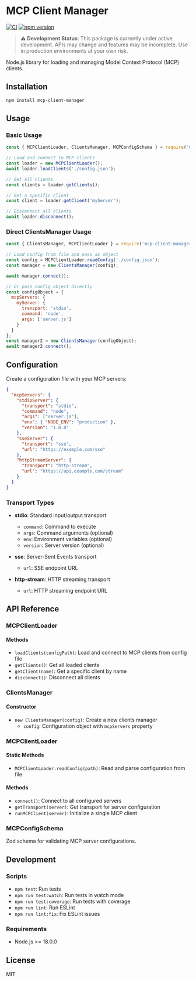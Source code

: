 # MCP Client Manager

[![CI](https://github.com/alikh31/mcp-client-manager/workflows/CI/badge.svg)](https://github.com/alikh31/mcp-client-manager/actions)
[![npm version](https://badge.fury.io/js/mcp-client-manager.svg)](https://badge.fury.io/js/mcp-client-manager)

> **⚠️ Development Status**: This package is currently under active development. APIs may change and features may be incomplete. Use in production environments at your own risk.

Node.js library for loading and managing Model Context Protocol (MCP) clients.

## Installation

```bash
npm install mcp-client-manager
```

## Usage

### Basic Usage

```javascript
const { MCPClientLoader, ClientsManager, MCPConfigSchema } = require('mcp-client-manager');

// Load and connect to MCP clients
const loader = new MCPClientLoader();
await loader.loadClients('./config.json');

// Get all clients
const clients = loader.getClients();

// Get a specific client
const client = loader.getClient('myServer');

// Disconnect all clients
await loader.disconnect();
```

### Direct ClientsManager Usage

```javascript
const { ClientsManager, MCPClientLoader } = require('mcp-client-manager');

// Load config from file and pass as object
const config = MCPClientLoader.readConfig('./config.json');
const manager = new ClientsManager(config);

await manager.connect();

// Or pass config object directly
const configObject = {
  mcpServers: {
    myServer: {
      transport: 'stdio',
      command: 'node',
      args: ['server.js']
    }
  }
};
const manager2 = new ClientsManager(configObject);
await manager2.connect();
```

## Configuration

Create a configuration file with your MCP servers:

```json
{
  "mcpServers": {
    "stdioServer": {
      "transport": "stdio",
      "command": "node",
      "args": ["server.js"],
      "env": { "NODE_ENV": "production" },
      "version": "1.0.0"
    },
    "sseServer": {
      "transport": "sse",
      "url": "https://example.com/sse"
    },
    "httpStreamServer": {
      "transport": "http-stream",
      "url": "https://api.example.com/stream"
    }
  }
}
```

### Transport Types

- **stdio**: Standard input/output transport
  - `command`: Command to execute
  - `args`: Command arguments (optional)
  - `env`: Environment variables (optional)
  - `version`: Server version (optional)

- **sse**: Server-Sent Events transport
  - `url`: SSE endpoint URL

- **http-stream**: HTTP streaming transport
  - `url`: HTTP streaming endpoint URL

## API Reference

### MCPClientLoader

#### Methods

- `loadClients(configPath)`: Load and connect to MCP clients from config file
- `getClients()`: Get all loaded clients
- `getClient(name)`: Get a specific client by name
- `disconnect()`: Disconnect all clients

### ClientsManager

#### Constructor

- `new ClientsManager(config)`: Create a new clients manager
  - `config`: Configuration object with `mcpServers` property

### MCPClientLoader

#### Static Methods

- `MCPClientLoader.readConfig(path)`: Read and parse configuration from file

#### Methods

- `connect()`: Connect to all configured servers
- `getTransport(server)`: Get transport for server configuration
- `runMCPClient(server)`: Initialize a single MCP client

### MCPConfigSchema

Zod schema for validating MCP server configurations.

## Development

### Scripts

- `npm test`: Run tests
- `npm run test:watch`: Run tests in watch mode
- `npm run test:coverage`: Run tests with coverage
- `npm run lint`: Run ESLint
- `npm run lint:fix`: Fix ESLint issues

### Requirements

- Node.js >= 18.0.0

## License

MIT